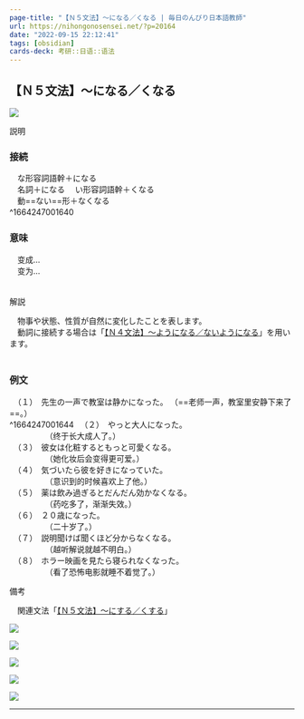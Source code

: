 ```yaml
---
page-title: "【Ｎ５文法】～になる／くなる | 毎日のんびり日本語教師"
url: https://nihongonosensei.net/?p=20164
date: "2022-09-15 22:12:41"
tags: [obsidian] 
cards-deck: 考研::日语::语法
---
```

## 【Ｎ５文法】～になる／くなる

![](https://nihongonosensei.net/pic/n4n5top.png)

説明

### 接続
　な形容詞語幹＋になる  
　名詞＋になる 
　い形容詞語幹＋くなる  
　動==ない==形＋なくなる  
^1664247001640
　

### 意味 
　变成…  
　变为…  
　

解説

　物事や状態、性質が自然に変化したことを表します。  
　動詞に接続する場合は「[【Ｎ４文法】～ようになる／ないようになる](https://nihongonosensei.net/?p=18307)」を用います。  
　

### 例文

　（１）　先生の一声で教室は静かになった。  （==老师一声，教室里安静下来了==。）  
^1664247001644
　（２）　やっと大人になった。  
　　　　　（终于长大成人了。）  
　（３）　彼女は化粧するともっと可愛くなる。  
　　　　　（她化妆后会变得更可爱。）  
　（４）　気づいたら彼を好きになっていた。  
　　　　　（意识到的时候喜欢上了他。）  
　（５）　薬は飲み過ぎるとだんだん効かなくなる。  
　　　　　（药吃多了，渐渐失效。）  
　（６）　２０歳になった。  
　　　　　（二十岁了。）  
　（７）　説明聞けば聞くほど分からなくなる。  
　　　　　（越听解说就越不明白。）  
　（８）　ホラー映画を見たら寝られなくなった。  
　　　　　（看了恐怖电影就睡不着觉了。）

備考

　関連文法「[【Ｎ５文法】～にする／くする](https://nihongonosensei.net/?p=20162)」

[![](https://nihongonosensei.net/pic/n1top2.png)](https://nihongonosensei.net/?page_id=10246#linkn1)

[![](https://nihongonosensei.net/pic/n2top2.png)](https://nihongonosensei.net/?page_id=10246#linkn2)

[![](https://nihongonosensei.net/pic/n3top2.png)](https://nihongonosensei.net/?page_id=10246#linkn3)

[![](https://nihongonosensei.net/pic/n4n5top2.png)](https://nihongonosensei.net/?page_id=10246#linkn4n5)

[![](https://nihongonosensei.net/pic/n0top2.png)](https://nihongonosensei.net/?page_id=10246#linkn0)

---
